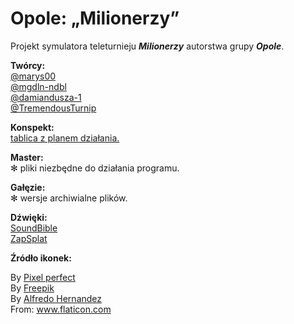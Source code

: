 # Opole: „Milionerzy”

Projekt symulatora teleturnieju ***Milionerzy*** autorstwa grupy ***Opole***.

**Twórcy:** <br />
[@marys00](https://github.com/marys00) <br />
[@mgdln-ndbl](https://github.com/mgdln-ndbl) <br />
[@damiandusza-1](https://github.com/damiandusza-1) <br />
[@TremendousTurnip](https://github.com/TremendousTurnip)

**Konspekt:** <br />
[tablica z planem działania.](https://miro.com/app/board/o9J_krrMYp8=/)

**Master:** <br />
	✻ pliki niezbędne do działania programu.

**Gałęzie:** <br />
 	✻ wersje archiwialne plików.

**Dźwięki:** <br />
[SoundBible](http://soundbible.com)<br />
[ZapSplat](https://www.zapsplat.com)

**Źródło ikonek:** </br>

By <a href="https://icon54.com/" title="Pixel perfect">Pixel perfect</a><br /> 
By <a href="https://www.flaticon.com/authors/freepik" title="Freepik">Freepik</a><br /> 
By <a href="https://www.flaticon.com/authors/alfredo-hernandez" title="Alfredo Hernandez">Alfredo Hernandez</a><br /> 
From: <a href="https://www.flaticon.com/" title="Flaticon">www.flaticon.com</a>


